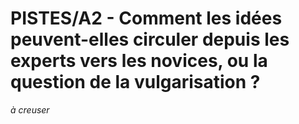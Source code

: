# PISTES/A2 - Comment les idées peuvent-elles circuler depuis les experts vers les novices, ou la question de la vulgarisation ?


*à creuser*
